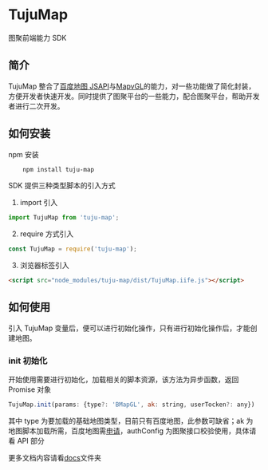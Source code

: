 # TujuMap

图聚前端能力 SDK

## 简介

TujuMap 整合了[百度地图 JSAPI](https://lbsyun.baidu.com/index.php?title=jspopularGL)与[MapvGL](https://mapv.baidu.com/gl/docs/index.html)的能力，对一些功能做了简化封装，方便开发者快速开发。同时提供了图聚平台的一些能力，配合图聚平台，帮助开发者进行二次开发。

## 如何安装

npm 安装

```sh
    npm install tuju-map
```

SDK 提供三种类型脚本的引入方式

1. import 引入

```js
import TujuMap from 'tuju-map';
```

2. require 方式引入

```js
const TujuMap = require('tuju-map');
```

3. 浏览器标签引入

```html
<script src="node_modules/tuju-map/dist/TujuMap.iife.js"></script>
```

## 如何使用

引入 TujuMap 变量后，便可以进行初始化操作，只有进行初始化操作后，才能创建地图。

### init 初始化

开始使用需要进行初始化，加载相关的脚本资源，该方法为异步函数，返回 Promise 对象

```js
TujuMap.init(params: {type?: 'BMapGL', ak: string, userTocken?: any})
```

其中 type 为要加载的基础地图类型，目前只有百度地图，此参数可缺省；ak 为地图脚本加载所需，百度地图需[申请](https://lbsyun.baidu.com/faq/search?id=299&title=677)，authConfig 为图聚接口校验使用，具体请看 API 部分

 更多文档内容请看[docs](./docs/index.html)文件夹